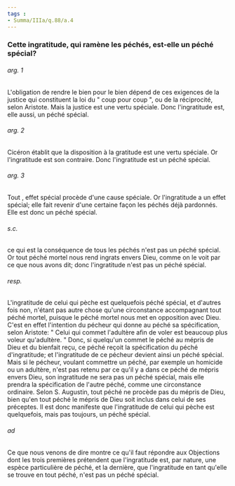 ```yaml
---
tags : 
- Summa/IIIa/q.88/a.4
---
```


### Cette ingratitude, qui ramène les péchés, est-elle un péché spécial?

###### arg. 1
L'obligation de rendre le bien pour le bien dépend de ces exigences de la justice qui constituent la loi du " coup pour coup ", ou de la réciprocité, selon Aristote. Mais la justice est une vertu spéciale. Donc l'ingratitude est, elle aussi, un péché spécial. 

###### arg. 2
Cicéron établit que la disposition à la gratitude est une vertu spéciale. Or l'ingratitude est son contraire. Donc l'ingratitude est un péché spécial. 

###### arg. 3
Tout , effet spécial procède d'une cause spéciale. Or l'ingratitude a un effet spécial; elle fait revenir d'une certaine façon les péchés déjà pardonnés. Elle est donc un péché spécial. 

###### s.c.
ce qui est la conséquence de tous les péchés n'est pas un péché spécial. Or tout péché mortel nous rend ingrats envers Dieu, comme on le voit par ce que nous avons dit; donc l'ingratitude n'est pas un péché spécial. 

###### resp.
L'ingratitude de celui qui pèche est quelquefois péché spécial, et d'autres fois non, n'étant pas autre chose qu'une circonstance accompagnant tout péché mortel, puisque le péché mortel nous met en opposition avec Dieu. C'est en effet l'intention du pécheur qui donne au péché sa spécification, selon Aristote: " Celui qui commet l'adultère afin de voler est beaucoup plus voleur qu'adultère. " Donc, si quelqu'un commet le péché au mépris de Dieu et du bienfait reçu, ce péché reçoit la spécification du péché d'ingratitude; et l'ingratitude de ce pécheur devient ainsi un péché spécial. Mais si le pécheur, voulant commettre un péché, par exemple un homicide ou un adultère, n'est pas retenu par ce qu'il y a dans ce péché de mépris envers Dieu, son ingratitude ne sera pas un péché spécial, mais elle prendra la spécification de l'autre péché, comme une circonstance ordinaire. Selon S. Augustin, tout péché ne procède pas du mépris de Dieu, bien qu'en tout péché le mépris de Dieu soit inclus dans celui de ses préceptes. Il est donc manifeste que l'ingratitude de celui qui pèche est quelquefois, mais pas toujours, un péché spécial. 

###### ad 
Ce que nous venons de dire montre ce qu'il faut répondre aux Objections dont les trois premières prétendent que l'ingratitude est, par nature, une espèce particulière de péché, et la dernière, que l'ingratitude en tant qu'elle se trouve en tout péché, n'est pas un péché spécial. 

